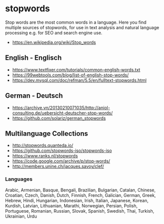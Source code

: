 # stopwords
Stop words are the most common words in a language.
Here you find multiple sources of stopwords, 
for use in text analysis and natural language processing 
e.g. for SEO and search engine use.
- https://en.wikipedia.org/wiki/Stop_words


## English - Englisch
- https://www.textfixer.com/tutorials/common-english-words.txt
- https://99webtools.com/blog/list-of-english-stop-words/
- https://dev.mysql.com/doc/refman/5.5/en/fulltext-stopwords.html


## German - Deutsch
- https://archive.vn/20130210071035/http://aniol-consulting.de/uebersicht-deutscher-stop-words/
- https://github.com/solariz/german_stopwords


## Multilanguage Collections
- http://stopwords.quanteda.io/
- https://github.com/stopwords-iso/stopwords-iso
- https://www.ranks.nl/stopwords
- https://code.google.com/archive/p/stop-words/
- http://members.unine.ch/jacques.savoy/clef/


### Languages
Arabic, Armenian, Basque, Bengali, Brazilian, Bulgarian, Catalan, Chinese, Croatian, Czech, Danish, Dutch, Finnish, French, Galician, German, Greek, Hebrew, Hindi, Hungarian, Indonesian, Irish, Italian, Japanese, Korean, Kurdish, Latvian, Lithuanian, Marathi, Norwegian, Persian, Polish, Portuguese, Romanian, Russian, Slovak, Spanish, Swedish, Thai, Turkish, Ukrainian, Urdu
